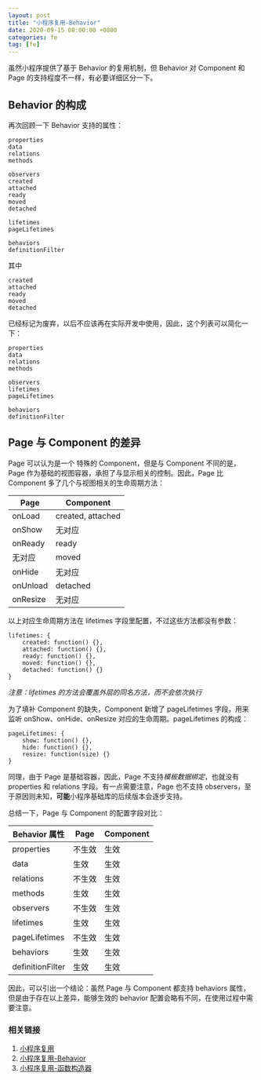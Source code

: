 ```yaml
---
layout: post
title: "小程序复用-Behavior"
date: 2020-09-15 08:00:00 +0800
categories: fe
tag: [fe]
---
```


虽然小程序提供了基于 Behavior 的复用机制，但 Behavior 对 Component 和 Page 的支持程度不一样，有必要详细区分一下。

<!-- more -->

## Behavior 的构成

再次回顾一下 Behavior 支持的属性：

    properties
    data
    relations
    methods

    observers
    created
    attached
    ready
    moved
    detached
    
    lifetimes
    pageLifetimes

    behaviors
    definitionFilter

其中

    created
    attached
    ready
    moved
    detached

已经标记为废弃，以后不应该再在实际开发中使用，因此，这个列表可以简化一下：

    properties
    data
    relations
    methods

    observers
    lifetimes
    pageLifetimes

    behaviors
    definitionFilter

## Page 与 Component 的差异

Page 可以认为是一个 特殊的 Component，但是与 Component 不同的是，Page 作为基础的视图容器，承担了与显示相关的控制。因此，Page 比 Component 多了几个与视图相关的生命周期方法：

| Page     | Component  |         
| ----     | ----       |       
| onLoad   | created, attached|
| onShow   | 无对应     |              
| onReady  | ready      |              
| 无对应    | moved     |              
| onHide   | 无对应     |                  
| onUnload | detached   |                  
| onResize | 无对应     |                  

以上对应生命周期方法在 lifetimes 字段里配置，不过这些方法都没有参数：

    lifetimes: {
        created: function() {},
        attached: function() {},
        ready: function() {},
        moved: function() {},
        detached: function() {}
    }

*注意：lifetimes 的方法会覆盖外层的同名方法，而不会依次执行*

为了填补 Component 的缺失，Component 新增了 pageLifetimes 字段，用来监听 onShow、onHide、onResize 对应的生命周期。pageLifetimes 的构成：

    pageLifetimes: {
        show: function() {},
        hide: function() {},
        resize: function(size) {}
    }


同理，由于 Page 是基础容器，因此，Page 不支持*模板数据绑定*，也就没有 properties 和 relations 字段。有一点需要注意，Page 也不支持 observers，至于原因则未知，**可能**小程序基础库的后续版本会逐步支持。

总结一下，Page 与 Component 的配置字段对比：

| Behavior 属性    | Page   | Component  |
| ----             | ----   | ----       |
| properties       | 不生效 | 生效 |
| data             | 生效   | 生效 |
| relations        | 不生效 | 生效 |
| methods          | 生效   | 生效 |
| observers        | 不生效 | 生效 |
| lifetimes        | 生效   | 生效 |
| pageLifetimes    | 不生效 | 生效 |
| behaviors        | 生效   | 生效 |
| definitionFilter | 生效   | 生效 |

因此，可以引出一个结论：虽然 Page 与 Component 都支持 behaviors 属性，但是由于存在以上差异，能够生效的 behavior 配置会略有不同，在使用过程中需要注意。


### 相关链接

1. [小程序复用](/fe-miniapp-reuse/)
2. [小程序复用-Behavior](/fe-miniapp-reuse-2/)
3. [小程序复用-函数构造器](/fe-miniapp-reuse-3/)